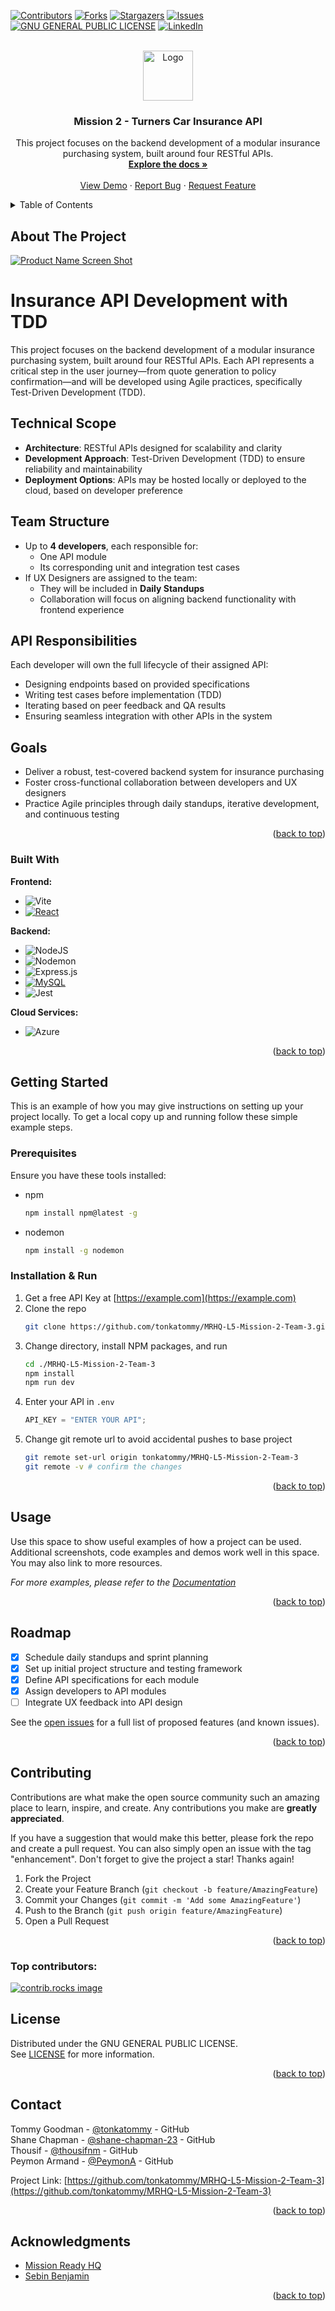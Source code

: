 <!-- Improved compatibility of back to top link: See: https://github.com/othneildrew/Best-README-Template/pull/73 -->

<a id="readme-top"></a>

<!--
*** Thanks for checking out the Best-README-Template. If you have a suggestion
*** that would make this better, please fork the repo and create a pull request
*** or simply open an issue with the tag "enhancement".
*** Don't forget to give the project a star!
*** Thanks again! Now go create something AMAZING! :D
-->

<!-- PROJECT SHIELDS -->
<!--
*** I'm using markdown "reference style" links for readability.
*** Reference links are enclosed in brackets [ ] instead of parentheses ( ).
*** See the bottom of this document for the declaration of the reference variables
*** for contributors-url, forks-url, etc. This is an optional, concise syntax you may use.
*** https://www.markdownguide.org/basic-syntax/#reference-style-links
-->

[![Contributors][contributors-shield]][contributors-url]
[![Forks][forks-shield]][forks-url]
[![Stargazers][stars-shield]][stars-url]
[![Issues][issues-shield]][issues-url]
[![GNU GENERAL PUBLIC LICENSE][license-shield]][license-url]
[![LinkedIn][linkedin-shield]][linkedin-url]

<!-- PROJECT LOGO -->
<br />
<div align="center">
  <a href="https://github.com/tonkatommy/MRHQ-L5-Mission-2-Team-3">
    <img src="readme-images/logo-tdd.png" alt="Logo" width="80" height="80">
  </a>

<h3 align="center">Mission 2 - Turners Car Insurance API</h3>

  <p align="center">
    This project focuses on the backend development of a modular insurance purchasing system, built around four RESTful APIs.
    <br />
    <a href="https://github.com/tonkatommy/MRHQ-L5-Mission-2-Team-3"><strong>Explore the docs »</strong></a>
    <br />
    <br />
    <a href="https://github.com/tonkatommy/MRHQ-L5-Mission-2-Team-3">View Demo</a>
    &middot;
    <a href="https://github.com/tonkatommy/MRHQ-L5-Mission-2-Team-3/issues/new?labels=bug&template=bug-report---.md">Report Bug</a>
    &middot;
    <a href="https://github.com/tonkatommy/MRHQ-L5-Mission-2-Team-3/issues/new?labels=enhancement&template=feature-request---.md">Request Feature</a>
  </p>
</div>

<!-- TABLE OF CONTENTS -->
<details>
  <summary>Table of Contents</summary>
  <ol>
    <li>
      <a href="#about-the-project">About The Project</a>
      <ul>
        <li><a href="#built-with">Built With</a></li>
      </ul>
    </li>
    <li>
      <a href="#getting-started">Getting Started</a>
      <ul>
        <li><a href="#prerequisites">Prerequisites</a></li>
        <li><a href="#installation">Installation</a></li>
      </ul>
    </li>
    <li><a href="#usage">Usage</a></li>
    <li><a href="#roadmap">Roadmap</a></li>
    <li><a href="#contributing">Contributing</a></li>
    <li><a href="#license">License</a></li>
    <li><a href="#contact">Contact</a></li>
    <li><a href="#acknowledgments">Acknowledgments</a></li>
  </ol>
</details>

<!-- ABOUT THE PROJECT -->

## About The Project

[![Product Name Screen Shot][product-screenshot]](https://example.com)

# Insurance API Development with TDD

This project focuses on the backend development of a modular insurance purchasing system, built around four RESTful APIs. Each API represents a critical step in the user journey—from quote generation to policy confirmation—and will be developed using Agile practices, specifically Test-Driven Development (TDD).

## Technical Scope

- **Architecture**: RESTful APIs designed for scalability and clarity
- **Development Approach**: Test-Driven Development (TDD) to ensure reliability and maintainability
- **Deployment Options**: APIs may be hosted locally or deployed to the cloud, based on developer preference

## Team Structure

- Up to **4 developers**, each responsible for:
  - One API module
  - Its corresponding unit and integration test cases
- If UX Designers are assigned to the team:
  - They will be included in **Daily Standups**
  - Collaboration will focus on aligning backend functionality with frontend experience

## API Responsibilities

Each developer will own the full lifecycle of their assigned API:

- Designing endpoints based on provided specifications
- Writing test cases before implementation (TDD)
- Iterating based on peer feedback and QA results
- Ensuring seamless integration with other APIs in the system

## Goals

- Deliver a robust, test-covered backend system for insurance purchasing
- Foster cross-functional collaboration between developers and UX designers
- Practice Agile principles through daily standups, iterative development, and continuous testing

<p align="right">(<a href="#readme-top">back to top</a>)</p>

### Built With

**Frontend:**

- ![Vite](https://img.shields.io/badge/vite-%23646CFF.svg?style=for-the-badge&logo=vite&logoColor=white)
- [![React][React.js]][React-url]

**Backend:**

- ![NodeJS](https://img.shields.io/badge/node.js-6DA55F?style=for-the-badge&logo=node.js&logoColor=white)
- ![Nodemon](https://img.shields.io/badge/NODEMON-%23323330.svg?style=for-the-badge&logo=nodemon&logoColor=%BBDEAD)
- ![Express.js](https://img.shields.io/badge/express.js-%23404d59.svg?style=for-the-badge&logo=express&logoColor=%2361DAFB)
  <!-- - [![Next][Next.js]][Next-url] -->
  <!-- - [![Bootstrap][Bootstrap.com]][Bootstrap-url] -->
- [![MySQL][MySQL.com]][MySQL-url]
- ![Jest](https://img.shields.io/badge/-jest-%23C21325?style=for-the-badge&logo=jest&logoColor=white)

**Cloud Services:**

- ![Azure](https://img.shields.io/badge/azure-%230072C6.svg?style=for-the-badge&logo=microsoftazure&logoColor=white)

<p align="right">(<a href="#readme-top">back to top</a>)</p>

<!-- GETTING STARTED -->

## Getting Started

This is an example of how you may give instructions on setting up your project locally.
To get a local copy up and running follow these simple example steps.

### Prerequisites

Ensure you have these tools installed:

- npm
  ```sh
  npm install npm@latest -g
  ```
- nodemon
  ```sh
  npm install -g nodemon
  ```

### Installation & Run

1. Get a free API Key at [https://example.com](https://example.com)
2. Clone the repo
   ```sh
   git clone https://github.com/tonkatommy/MRHQ-L5-Mission-2-Team-3.git
   ```
3. Change directory, install NPM packages, and run
   ```sh
   cd ./MRHQ-L5-Mission-2-Team-3
   npm install
   npm run dev
   ```
4. Enter your API in `.env`
   ```js
   API_KEY = "ENTER YOUR API";
   ```
5. Change git remote url to avoid accidental pushes to base project
   ```sh
   git remote set-url origin tonkatommy/MRHQ-L5-Mission-2-Team-3
   git remote -v # confirm the changes
   ```

<p align="right">(<a href="#readme-top">back to top</a>)</p>

<!-- USAGE EXAMPLES -->

## Usage

Use this space to show useful examples of how a project can be used. Additional screenshots, code examples and demos work well in this space. You may also link to more resources.

_For more examples, please refer to the [Documentation](https://example.com)_

<p align="right">(<a href="#readme-top">back to top</a>)</p>

<!-- ROADMAP -->

## Roadmap

- [x] Schedule daily standups and sprint planning
- [x] Set up initial project structure and testing framework
- [x] Define API specifications for each module
- [x] Assign developers to API modules
- [ ] Integrate UX feedback into API design

See the [open issues](https://github.com/tonkatommy/MRHQ-L5-Mission-2-Team-3/issues) for a full list of proposed features (and known issues).

<p align="right">(<a href="#readme-top">back to top</a>)</p>

<!-- CONTRIBUTING -->

## Contributing

Contributions are what make the open source community such an amazing place to learn, inspire, and create. Any contributions you make are **greatly appreciated**.

If you have a suggestion that would make this better, please fork the repo and create a pull request. You can also simply open an issue with the tag "enhancement".
Don't forget to give the project a star! Thanks again!

1. Fork the Project
2. Create your Feature Branch (`git checkout -b feature/AmazingFeature`)
3. Commit your Changes (`git commit -m 'Add some AmazingFeature'`)
4. Push to the Branch (`git push origin feature/AmazingFeature`)
5. Open a Pull Request

<p align="right">(<a href="#readme-top">back to top</a>)</p>

### Top contributors:

<a href="https://github.com/tonkatommy/MRHQ-L5-Mission-2-Team-3/graphs/contributors">
  <img src="https://contrib.rocks/image?repo=tonkatommy/MRHQ-L5-Mission-2-Team-3" alt="contrib.rocks image" />
</a>

<!-- LICENSE -->

## License

Distributed under the GNU GENERAL PUBLIC LICENSE.  
See [LICENSE](./LICENSE) for more information.

<p align="right">(<a href="#readme-top">back to top</a>)</p>

<!-- CONTACT -->

## Contact

Tommy Goodman - [@tonkatommy](https://github.com/tonkatommy/) - GitHub  
Shane Chapman - [@shane-chapman-23](https://github.com/shane-chapman-23/) - GitHub  
Thousif - [@thousifnm](https://github.com/thousifnm/) - GitHub  
Peymon Armand - [@PeymonA](https://github.com/PeymonA/) - GitHub

Project Link: [https://github.com/tonkatommy/MRHQ-L5-Mission-2-Team-3](https://github.com/tonkatommy/MRHQ-L5-Mission-2-Team-3)

<p align="right">(<a href="#readme-top">back to top</a>)</p>

<!-- ACKNOWLEDGMENTS -->

## Acknowledgments

- [Mission Ready HQ](https://www.missionreadyhq.com/)
- [Sebin Benjamin](https://www.linkedin.com/in/sebinbenjamin/)

<p align="right">(<a href="#readme-top">back to top</a>)</p>

<!-- MARKDOWN LINKS & IMAGES -->
<!-- https://www.markdownguide.org/basic-syntax/#reference-style-links -->

[contributors-shield]: https://img.shields.io/github/contributors/tonkatommy/MRHQ-L5-Mission-2-Team-3.svg?style=for-the-badge
[contributors-url]: https://github.com/tonkatommy/MRHQ-L5-Mission-2-Team-3/graphs/contributors
[forks-shield]: https://img.shields.io/github/forks/tonkatommy/MRHQ-L5-Mission-2-Team-3.svg?style=for-the-badge
[forks-url]: https://github.com/tonkatommy/MRHQ-L5-Mission-2-Team-3/network/members
[stars-shield]: https://img.shields.io/github/stars/tonkatommy/MRHQ-L5-Mission-2-Team-3.svg?style=for-the-badge
[stars-url]: https://github.com/tonkatommy/MRHQ-L5-Mission-2-Team-3/stargazers
[issues-shield]: https://img.shields.io/github/issues/tonkatommy/MRHQ-L5-Mission-2-Team-3.svg?style=for-the-badge
[issues-url]: https://github.com/tonkatommy/MRHQ-L5-Mission-2-Team-3/issues
[license-shield]: https://img.shields.io/github/license/tonkatommy/MRHQ-L5-Mission-2-Team-3.svg?style=for-the-badge
[license-url]: https://github.com/tonkatommy/MRHQ-L5-Mission-2-Team-3/blob/master/LICENSE.txt
[linkedin-shield]: https://img.shields.io/badge/-LinkedIn-black.svg?style=for-the-badge&logo=linkedin&colorB=555
[linkedin-url]: https://linkedin.com/in/linkedin_username
[product-screenshot]: readme-images/screenshot-turners.png
[Next.js]: https://img.shields.io/badge/next.js-000000?style=for-the-badge&logo=nextdotjs&logoColor=white
[Next-url]: https://nextjs.org/
[React.js]: https://img.shields.io/badge/React-20232A?style=for-the-badge&logo=react&logoColor=61DAFB
[React-url]: https://reactjs.org/
[Vue.js]: https://img.shields.io/badge/Vue.js-35495E?style=for-the-badge&logo=vuedotjs&logoColor=4FC08D
[Vue-url]: https://vuejs.org/
[Angular.io]: https://img.shields.io/badge/Angular-DD0031?style=for-the-badge&logo=angular&logoColor=white
[Angular-url]: https://angular.io/
[Svelte.dev]: https://img.shields.io/badge/Svelte-4A4A55?style=for-the-badge&logo=svelte&logoColor=FF3E00
[Svelte-url]: https://svelte.dev/
[Laravel.com]: https://img.shields.io/badge/Laravel-FF2D20?style=for-the-badge&logo=laravel&logoColor=white
[Laravel-url]: https://laravel.com
[Bootstrap.com]: https://img.shields.io/badge/Bootstrap-563D7C?style=for-the-badge&logo=bootstrap&logoColor=white
[Bootstrap-url]: https://getbootstrap.com
[JQuery.com]: https://img.shields.io/badge/jQuery-0769AD?style=for-the-badge&logo=jquery&logoColor=white
[JQuery-url]: https://jquery.com
[MySQL.com]: https://img.shields.io/badge/mysql-4479A1.svg?style=for-the-badge&logo=mysql&logoColor=white
[MySQL-url]: https://mysql.com
